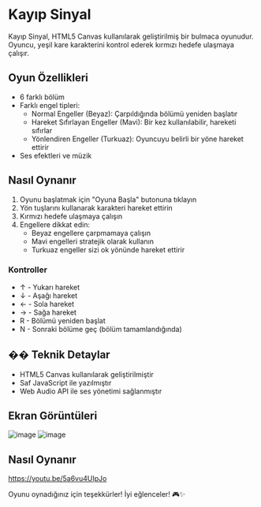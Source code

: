 # Kayıp Sinyal

Kayıp Sinyal, HTML5 Canvas kullanılarak geliştirilmiş bir bulmaca oyunudur. Oyuncu, yeşil kare karakterini kontrol ederek kırmızı hedefe ulaşmaya çalışır.

## Oyun Özellikleri

- 6 farklı bölüm
- Farklı engel tipleri:
  - Normal Engeller (Beyaz): Çarpıldığında bölümü yeniden başlatır
  - Hareket Sıfırlayan Engeller (Mavi): Bir kez kullanılabilir, hareketi sıfırlar
  - Yönlendiren Engeller (Turkuaz): Oyuncuyu belirli bir yöne hareket ettirir
- Ses efektleri ve müzik

## Nasıl Oynanır

1. Oyunu başlatmak için "Oyuna Başla" butonuna tıklayın
2. Yön tuşlarını kullanarak karakteri hareket ettirin
3. Kırmızı hedefe ulaşmaya çalışın
4. Engellere dikkat edin:
   - Beyaz engellere çarpmamaya çalışın
   - Mavi engelleri stratejik olarak kullanın
   - Turkuaz engeller sizi ok yönünde hareket ettirir

### Kontroller

- ↑ - Yukarı hareket
- ↓ - Aşağı hareket
- ← - Sola hareket
- → - Sağa hareket
- R - Bölümü yeniden başlat
- N - Sonraki bölüme geç (bölüm tamamlandığında)
  
## ��️ Teknik Detaylar

- HTML5 Canvas kullanılarak geliştirilmiştir
- Saf JavaScript ile yazılmıştır
- Web Audio API ile ses yönetimi sağlanmıştır

## Ekran Görüntüleri

![image](https://github.com/user-attachments/assets/d9615829-a067-49fe-8e90-f59f1238b74c)
![image](https://github.com/user-attachments/assets/3593eda1-7fc0-44c9-87a6-ea0033304426)

## Nasıl Oynanır
https://youtu.be/5a6vu4UIpJo

Oyunu oynadığınız için teşekkürler! İyi eğlenceler! 🎮✨ 
